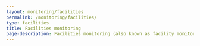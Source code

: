 ```yaml
---
layout: monitoring/facilities 
permalink: /monitoring/facilities/
type: facilities
title: Facilities monitoring
page-description: Facilities monitoring (also known as facility monitoring or facility management) by definition is a permanent, semi-permanent, or temporary commercial or industrial property. The buildings hard facilities are typically managed by the facilities department.
---
```

